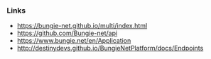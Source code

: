 ### Links

* https://bungie-net.github.io/multi/index.html
* https://github.com/Bungie-net/api
* https://www.bungie.net/en/Application
* http://destinydevs.github.io/BungieNetPlatform/docs/Endpoints
